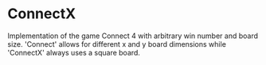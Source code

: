 # ConnectX

Implementation of the game Connect 4 with arbitrary win number and board size.
'Connect' allows for different x and y board dimensions while 'ConnectX' always uses a square board.
